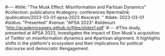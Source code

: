 #---
#title: "The Musk Effect: Misinformation and Partisan Dynamics"
#collection: publications
#category: conferences
#permalink: /publication/2023-03-01-apsa-2023
#excerpt: ''
#date: 2023-03-01
#status: "Presented"
#venue: "APSA 2023"
#slidesurl: 'http://academicpages.github.io/files/slides1.pdf'
#---
#This study, presented at APSA 2023, investigates the impact of Elon Musk's acquisition of Twitter on misinformation dynamics and #partisan alignment. It highlights shifts in the platform's ecosystem and their implications for political discourse and democratic #engagement.
